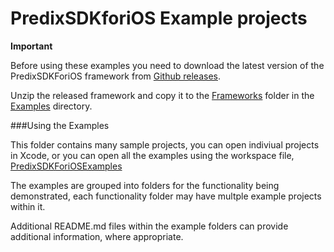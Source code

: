# PredixSDKforiOS Example projects

**Important** 

Before using these examples you need to download the latest version of the PredixSDKForiOS framework from [Github releases](https://github.com/PredixDev/PredixSDKForiOS/releases).

Unzip the released framework and copy it to the [Frameworks](Frameworks) folder in the [Examples](.) directory.

###Using the Examples

This folder contains many sample projects, you can open indiviual projects in Xcode, or you can open all the examples using the workspace file, [PredixSDKForiOSExamples](PredixSDKForiOSExamples.xcworkspace)

The examples are grouped into folders for the functionality being demonstrated, each functionality folder may have multple example projects within it. 

Additional README.md files within the example folders can provide additional information, where appropriate.